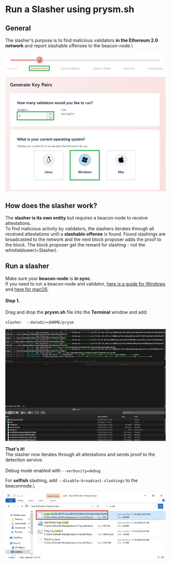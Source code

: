 # Run a Slasher using prysm.sh

## General

The slasher's purpose is to find malicious validators **in the Ethereum 2.0 network** and report slashable offenses to the beacon-node.\


![](<../../../.gitbook/assets/image (69).png>)

####

## How does the slasher work?

The **slasher is its own entity** but requires a beacon-node to receive attestations.\
To find malicious activity by validators, the slashers iterates through all received attestations until a **slashable offense** is found. Found slashings are broadcasted to the network and the next block proposer adds the proof to the block. The block proposer get the reward for slashing - not the whistleblower(=Slasher).

## Run a slasher&#x20;

Make sure your **beacon-node** is **in sync**. \
If you need to run a beacon-node and validator, [here is a guide for Windows](https://kb.beaconcha.in/tutorial-eth2-multiclient/prysm-client/windows-prysm/script-beaconnode-and-validator) and [here for macOS](https://kb.beaconcha.in/tutorial-eth2-multiclient/prysm-client/macos-prysm/run-with-macos-using-prysm.sh).

#### &#x20;**Step 1.**

Drag and drop the **prysm.sh** file into the **Terminal** window and add:

`slasher  --datadir=$HOME/prysm`

![](../../../.gitbook/assets/slashergif.gif)



**That's it!**\
The slasher now iterates through all attestations and sends proof to the detection service. \
\
Debug mode enabled with `--verbosity=debug`

For **selfish** slashing, add `--disable-broadcast-slashings` to the beaconnode.\


![](<../../../.gitbook/assets/image (71).png>)
